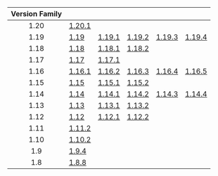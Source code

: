 | Version Family | | | | | |
|:---:|---|---|---|---|---|
| 1.20 | [1.20.1](https://github.com/BaldGang/spigot-build/releases/download/20230810/spigot-1.20.1.jar) | | | | |
| 1.19 | [1.19](https://github.com/BaldGang/spigot-build/releases/download/20230810/spigot-1.19.jar) | [1.19.1](https://github.com/BaldGang/spigot-build/releases/download/20230810/spigot-1.19.1.jar) | [1.19.2](https://github.com/BaldGang/spigot-build/releases/download/20230810/spigot-1.19.2.jar) | [1.19.3](https://github.com/BaldGang/spigot-build/releases/download/20230810/spigot-1.19.3.jar) | [1.19.4](https://github.com/BaldGang/spigot-build/releases/download/20230810/spigot-1.19.4.jar) |
| 1.18 | [1.18](https://github.com/BaldGang/spigot-build/releases/download/20230810/spigot-1.18.jar) | [1.18.1](https://github.com/BaldGang/spigot-build/releases/download/20230810/spigot-1.18.1.jar) | [1.18.2](https://github.com/BaldGang/spigot-build/releases/download/20230810/spigot-1.18.2.jar) | | |
| 1.17 | [1.17](https://github.com/BaldGang/spigot-build/releases/download/20230810/spigot-1.17.jar) | [1.17.1](https://github.com/BaldGang/spigot-build/releases/download/20230810/spigot-1.17.1.jar) | | | |
| 1.16 | [1.16.1](https://github.com/BaldGang/spigot-build/releases/download/20230810/spigot-1.16.1.jar) | [1.16.2](https://github.com/BaldGang/spigot-build/releases/download/20230810/spigot-1.16.2.jar) | [1.16.3](https://github.com/BaldGang/spigot-build/releases/download/20230810/spigot-1.16.3.jar) | [1.16.4](https://github.com/BaldGang/spigot-build/releases/download/20230810/spigot-1.16.4.jar) | [1.16.5](https://github.com/BaldGang/spigot-build/releases/download/20230810/spigot-1.16.5.jar) |
| 1.15 | [1.15](https://github.com/BaldGang/spigot-build/releases/download/20230810/spigot-1.15.jar) | [1.15.1](https://github.com/BaldGang/spigot-build/releases/download/20230810/spigot-1.15.1.jar) | [1.15.2](https://github.com/BaldGang/spigot-build/releases/download/20230810/spigot-1.15.2.jar) | | |
| 1.14 | [1.14](https://github.com/BaldGang/spigot-build/releases/download/20230810/spigot-1.14.jar) | [1.14.1](https://github.com/BaldGang/spigot-build/releases/download/20230810/spigot-1.14.1.jar) | [1.14.2](https://github.com/BaldGang/spigot-build/releases/download/20230810/spigot-1.14.2.jar) | [1.14.3](https://github.com/BaldGang/spigot-build/releases/download/20230810/spigot-1.14.3.jar) | [1.14.4](https://github.com/BaldGang/spigot-build/releases/download/20230810/spigot-1.14.4.jar) |
| 1.13 | [1.13](https://github.com/BaldGang/spigot-build/releases/download/20230810/spigot-1.13.jar) | [1.13.1](https://github.com/BaldGang/spigot-build/releases/download/20230810/spigot-1.13.1.jar) | [1.13.2](https://github.com/BaldGang/spigot-build/releases/download/20230810/spigot-1.13.2.jar) | | |
| 1.12 | [1.12](https://github.com/BaldGang/spigot-build/releases/download/20230810/spigot-1.12.jar) | [1.12.1](https://github.com/BaldGang/spigot-build/releases/download/20230810/spigot-1.12.1.jar) | [1.12.2](https://github.com/BaldGang/spigot-build/releases/download/20230810/spigot-1.12.2.jar) | | |
| 1.11 | [1.11.2](https://github.com/BaldGang/spigot-build/releases/download/20230810/spigot-1.11.2.jar) | | | | |
| 1.10 | [1.10.2](https://github.com/BaldGang/spigot-build/releases/download/20230810/spigot-1.10.2.jar) | | | | |
| 1.9 | [1.9.4](https://github.com/BaldGang/spigot-build/releases/download/20230810/spigot-1.9.4.jar) | | | | |
| 1.8 | [1.8.8](https://github.com/BaldGang/spigot-build/releases/download/20230810/spigot-1.8.8.jar) | | | | |
